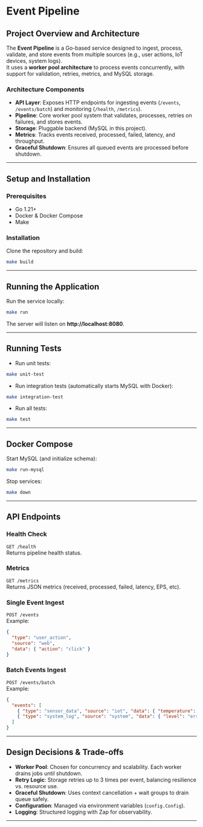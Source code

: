 # Event Pipeline

## Project Overview and Architecture

The **Event Pipeline** is a Go-based service designed to ingest, process, validate, and store events from multiple sources (e.g., user actions, IoT devices, system logs).  
It uses a **worker pool architecture** to process events concurrently, with support for validation, retries, metrics, and MySQL storage.

### Architecture Components

- **API Layer**: Exposes HTTP endpoints for ingesting events (`/events`, `/events/batch`) and monitoring (`/health`, `/metrics`).
- **Pipeline**: Core worker pool system that validates, processes, retries on failures, and stores events.
- **Storage**: Pluggable backend (MySQL in this project).
- **Metrics**: Tracks events received, processed, failed, latency, and throughput.
- **Graceful Shutdown**: Ensures all queued events are processed before shutdown.

---

## Setup and Installation

### Prerequisites
- Go 1.21+
- Docker & Docker Compose
- Make

### Installation

Clone the repository and build:
```bash
make build
```

---

## Running the Application

Run the service locally:
```bash
make run
```

The server will listen on **http://localhost:8080**.

---

## Running Tests

- Run unit tests:
```bash
make unit-test
```

- Run integration tests (automatically starts MySQL with Docker):
```bash
make integration-test
```

- Run all tests:
```bash
make test
```

---

## Docker Compose

Start MySQL (and initialize schema):
```bash
make run-mysql
```

Stop services:
```bash
make down
```

---

## API Endpoints

### Health Check
`GET /health`  
Returns pipeline health status.

### Metrics
`GET /metrics`  
Returns JSON metrics (received, processed, failed, latency, EPS, etc).

### Single Event Ingest
`POST /events`  
Example:
```json
{
  "type": "user_action",
  "source": "web",
  "data": { "action": "click" }
}
```

### Batch Events Ingest
`POST /events/batch`  
Example:
```json
{
  "events": [
    { "type": "sensor_data", "source": "iot", "data": { "temperature": 22.5 } },
    { "type": "system_log", "source": "system", "data": { "level": "error", "message": "failed" } }
  ]
}
```

---

## Design Decisions & Trade-offs

- **Worker Pool**: Chosen for concurrency and scalability. Each worker drains jobs until shutdown.
- **Retry Logic**: Storage retries up to 3 times per event, balancing resilience vs. resource use.
- **Graceful Shutdown**: Uses context cancellation + wait groups to drain queue safely.
- **Configuration**: Managed via environment variables (`config.Config`).
- **Logging**: Structured logging with Zap for observability.

---
